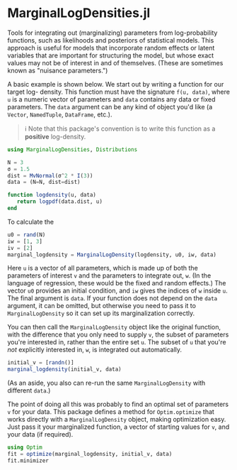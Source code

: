 # MarginalLogDensities.jl

Tools for integrating out (marginalizing) parameters from log-probability functions,
such as likelihoods and posteriors of statistical models. This approach is
useful for models that incorporate random effects or latent variables that are 
important for structuring the model, but whose exact values may not be of
interest in and of themselves. (These are sometimes known as "nuisance parameters.")

A basic example is shown below. We start out by writing a function for our target log-
density. This function must have the signature `f(u, data)`, where `u` is a numeric vector
of parameters and `data` contains any data or fixed parameters. The `data` argument can
be any kind of object you'd like (a `Vector`, `NamedTuple`, `DataFrame`, etc.). 

> ℹ️ Note that this package's convention is to write this function as a **positive** log-density.


```julia
using MarginalLogDensities, Distributions

N = 3
σ = 1.5
dist = MvNormal(σ^2 * I(3))
data = (N=N, dist=dist)

function logdensity(u, data)
   return logpdf(data.dist, u) 
end
```

To calculate the 

```julia
u0 = rand(N)
iw = [1, 3]
iv = [2]
marginal_logdensity = MarginalLogDensity(logdensity, u0, iw, data)
```

Here `u` is a vector of all parameters, 
which is made up of both the parameters of interest `v` and the parameters to 
integrate out, `w`. (In the language of regression, these would be the fixed and 
random effects.) The vector `u0` provides an initial condition, and `iw` 
gives the indices of `w` inside `u`. The final argument is `data`. If your 
function does not depend on the `data` argument, it can be omitted, but
otherwise you need to pass it to `MarginalLogDensity` so it can 
set up its marginalization correctly.

You can then call the `MarginalLogDensity` object like the original function, with
the difference that you only need to supply `v`, the subset of parameters you're 
interested in, rather than the entire set `u`. The subset of `u` that you're
*not* explicitly interested in, `w`, is integrated out automatically.

```julia
initial_v = [randn()]
marginal_logdensity(initial_v, data)
```

(As an aside, you also can re-run the same `MarginalLogDensity` with different `data`.)

The point of doing all this was probably to find an optimal set of parameters `v` for
your data. This package defines a method for `Optim.optimize` that 
works directly with a `MarginalLogDensity` object, making  optimization easy. Just pass
it your marginalized function, a vector of starting values for `v`, and your data (if
required).

```julia
using Optim
fit = optimize(marginal_logdensity, initial_v, data)
fit.minimizer
```
